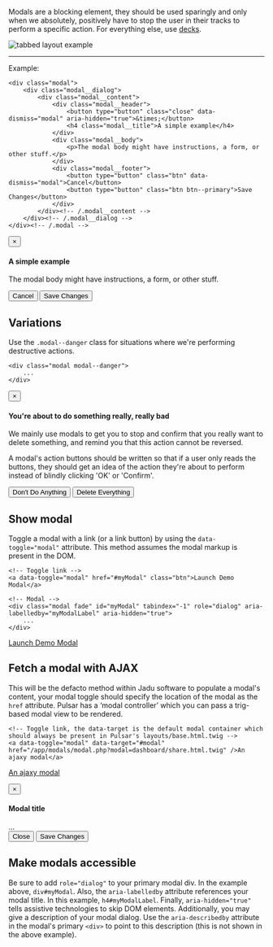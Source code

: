 Modals are a blocking element, they should be used sparingly and only when we absolutely, positively have to stop the user in their tracks to perform a specific action. For everything else, use [decks](Decks).

![tabbed layout example](http://localhost:8000/docs/images/modules_modal.png)

----

Example: 

    <div class="modal">
        <div class="modal__dialog">
            <div class="modal__content">
                <div class="modal__header">
                    <button type="button" class="close" data-dismiss="modal" aria-hidden="true">&times;</button>
                    <h4 class="modal__title">A simple example</h4>
                </div>
                <div class="modal__body">
                    <p>The modal body might have instructions, a form, or other stuff.</p>
                </div>
                <div class="modal__footer">
                    <button type="button" class="btn" data-dismiss="modal">Cancel</button>
                    <button type="button" class="btn btn--primary">Save Changes</button>
                </div>
            </div><!-- /.modal__content -->
        </div><!-- /.modal__dialog -->
    </div><!-- /.modal -->

<div class="modal modal__example">
    <div class="modal__dialog">
        <div class="modal__content">
            <div class="modal__header">
                <button type="button" class="close" data-dismiss="modal" aria-hidden="true">&times;</button>
                <h4 class="modal__title">A simple example</h4>
            </div>
            <div class="modal__body">
                <p>The modal body might have instructions, a form, or other stuff.</p>
            </div>
            <div class="modal__footer">
                <button type="button" class="btn" data-dismiss="modal">Cancel</button>
                <button type="button" class="btn btn--primary">Save Changes</button>
            </div>
        </div><!-- /.modal__content -->
    </div><!-- /.modal__dialog -->
</div><!-- /.modal -->

## Variations

Use the `.modal--danger` class for situations where we're performing destructive actions.

    <div class="modal modal--danger">
        ...
    </div>

<div class="modal modal--danger modal__example">
    <div class="modal__dialog">
        <div class="modal__content">
            <div class="modal__header">
                <button type="button" class="close" data-dismiss="modal" aria-hidden="true">&times;</button>
                <h4 class="modal__title"><i class="icon-warning-sign"></i> You're about to do something really, really bad</h4>
            </div>
            <div class="modal__body">
                <p>We mainly use modals to get you to stop and confirm that you really want to delete something, and remind you that this action cannot be reversed.</p>
                <p>A modal's action buttons should be written so that if a user only reads the buttons, they should get an idea of the action they're about to perform instead of blindly clicking 'OK' or 'Confirm'.</p>
            </div>
            <div class="modal__footer">
                <button type="button" class="btn" data-dismiss="modal">Don't Do Anything</button>
                <button type="button" class="btn btn--danger">Delete Everything</button>
            </div>
        </div><!-- /.modal__content -->
    </div><!-- /.modal__dialog -->
</div><!-- /.modal -->

## Show modal

Toggle a modal with a link (or a link button) by using the `data-toggle="modal"` attribute. This method assumes the modal markup is present in the DOM.

    <!-- Toggle link -->
    <a data-toggle="modal" href="#myModal" class="btn">Launch Demo Modal</a>

    <!-- Modal -->
    <div class="modal fade" id="myModal" tabindex="-1" role="dialog" aria-labelledby="myModalLabel" aria-hidden="true">
        ...
    </div>

<a data-toggle="modal" href="#myModal" class="btn">Launch Demo Modal</a>

## Fetch a modal with AJAX

This will be the defacto method within Jadu software to populate a modal's content, your modal toggle should specify the location of the modal as the `href` attribute. Pulsar has a ‘modal controller’ which you can pass a trig-based modal view to be rendered.

    <!-- Toggle link, the data-target is the default modal container which should always be present in Pulsar's layouts/base.html.twig -->
    <a data-toggle="modal" data-target="#modal" href="/app/modals/modal.php?modal=dashboard/share.html.twig" />An ajaxy modal</a>

<a data-toggle="modal" data-target="#modal" href="/app/modals/modal.php?modal=dashboard/share.html.twig" />An ajaxy modal</a>
<div class="modal fade" id="modal" tabindex="-1" role="dialog" aria-labelledby="myModalLabel" aria-hidden="true"></div>

<!-- Modal -->
<div class="modal fade" id="myModal" tabindex="-1" role="dialog" aria-labelledby="myModalLabel" aria-hidden="true">
  <div class="modal__dialog">
    <div class="modal__content">
      <div class="modal__header">
        <button type="button" class="close" data-dismiss="modal" aria-hidden="true">&times;</button>
        <h4 class="modal__title">Modal title</h4>
      </div>
      <div class="modal__body">
        ...
      </div>
      <div class="modal__footer">
        <button type="button" class="btn" data-dismiss="modal">Close</button>
        <button type="button" class="btn btn--primary">Save Changes</button>
      </div>
    </div><!-- /.modal__content -->
  </div><!-- /.modal__dialog -->
</div><!-- /.modal -->

## Make modals accessible

Be sure to add `role="dialog"` to your primary modal div. In the example above, `div#myModal`.
Also, the `aria-labelledby` attribute references your modal title. In this example, `h4#myModalLabel`.
Finally, `aria-hidden="true"` tells assistive technologies to skip DOM elements.
Additionally, you may give a description of your modal dialog. Use the `aria-describedby` attribute in the modal's primary `<div>` to point to this description (this is not shown in the above example).
